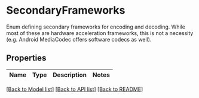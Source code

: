 # SecondaryFrameworks

Enum defining secondary frameworks for encoding and decoding.      While most of these are hardware acceleration frameworks, this is not a necessity             (e.g. Android MediaCodec offers software codecs as well).  

## Properties

Name | Type | Description | Notes
------------ | ------------- | ------------- | -------------

[[Back to Model list]](../README.md#documentation-for-models) [[Back to API list]](../README.md#documentation-for-api-endpoints) [[Back to README]](../README.md)


